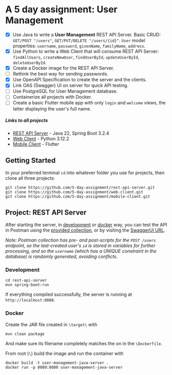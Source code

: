 # A 5 day assignment: User Management

- [X] Use Java to write a **User Management** REST API Server. Basic CRUD: `GET/POST "/users"`, `GET/PUT/DELETE "/users/{id}"`. `User` model properties: `username`, `password`, `givenName`, `familyName`, `address`.
- [X] Use Python to write a Web Client that will consume REST API Server: `findAllUsers`, `createNewUser`, `findUserById`, `updateUserById`, `deleteUserById`.
- [X] Create a Docker image for the REST API Server.
- [ ] Rethink the best way for sending passwords.
- [X] Use OpenAPI Specification to create the server and the clients.
- [X] Link OAS (Swagger) UI on server for quick API testing.
- [ ] Use PostgreSQL for User Management database.
- [ ] Containerize all projects with Docker.
- [ ] Create a basic Flutter mobile app with only `login` and `welcome` views, the latter displaying the user's full name.

##### Links to all projects
- [REST API Server][rest-api-server] - Java 22, Spring Boot 3.2.4
- [Web Client][web-client] - Python 3.12.2
- [Mobile Client][mobile-client] - Flutter

[rest-api-server]: https://github.com/5-day-assignment/rest-api-server "Scroll down to getting started"
[web-client]: https://github.com/5-day-assignment/web-client "Go to Web Client repository"
[mobile-client]: https://github.com/5-day-assignment/mobile-client "Go to Mobile Client repository"

## Getting Started

In your preferred terminal `cd` into whatever folder you use for projects, then clone all three projects:
```shell
git clone https://github.com/5-day-assignment/rest-api-server.git
git clone https://github.com/5-day-assignment/web-client.git
git clone https://github.com/5-day-assignment/mobile-client.git
```

## Project: REST API Server

After starting the server, in [development](#development) or [docker](#docker) way, you can test the API in Postman using the [provided collection][postman-collection-file-link], or by visiting the [SwaggerUI URL][openapi-link].

*Note: Postman collection has pre- and post-scripts for the `POST /users` endpoint, so the last-created user's `id` is stored in variables for further processing, and so the `username` (which has a UNIQUE constraint in the database) is randomly generated, avoiding conflicts.*

[postman-collection-file-link]: ./user_management.postman_collection.json
[openapi-link]: http://localhost:8080/swagger-ui/index.html

### Development

```shell
cd rest-api-server
mvn spring-boot:run
```

If everything compiled successfully, the server is running at `http://localhost:8080`.

### Docker

Create the JAR file created in ` \target\ ` with
```shell
mvn clean package
```
And make sure its filename completely matches the on in the ` \Dockerfile `.

From root (` \ `) build the image and run the container with
```shell
docker build -t user-management-java-server .
docker run -p 8080:8080 user-management-java-server
```
